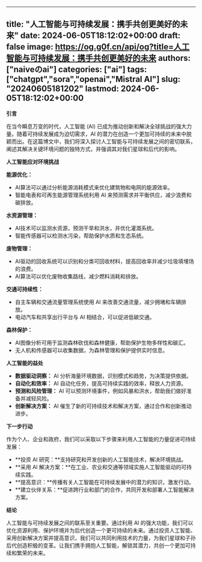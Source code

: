 
---
title: "人工智能与可持续发展：携手共创更美好的未来"
date: 2024-06-05T18:12:02+00:00
draft: false
image: https://og.g0f.cn/api/og?title=人工智能与可持续发展：携手共创更美好的未来
authors: ["naiveのai"]
categories: ["ai"]
tags: ["chatgpt","sora","openai","Mistral AI"]
slug: "20240605181202"
lastmod: 2024-06-05T18:12:02+00:00
---
**引言**

在当今瞬息万变的时代，人工智能 (AI) 已成为推动创新和解决全球挑战的强大力量。随着可持续发展成为迫切需求，AI 的潜力在创造一个更加可持续的未来中脱颖而出。在这篇博文中，我们将深入探讨人工智能与可持续发展之间的密切联系，阐述其解决关键环境问题的独特方式，并强调其对我们星球和后代的影响。

**人工智能应对环境挑战**

**能源优化：**

* AI算法可以通过分析能源消耗模式来优化建筑物和电网的能源效率。
* 智能电表和可再生能源管理系统利用 AI 来预测需求并平衡供应，减少浪费和碳排放。

**水资源管理：**

* AI技术可以监测水资源，预测干旱和洪水，并优化灌溉系统。
* 智能传感器可以检测水污染，帮助保护水质和生态系统。

**废物管理：**

* AI驱动的回收系统可以识别和分类可回收材料，提高回收率并减少垃圾填埋场的浪费。
* AI算法可以优化废物收集路线，减少燃料消耗和排放。

**交通可持续性：**

* 自主车辆和交通流量管理系统使用 AI 来改善交通流量，减少拥堵和车辆排放。
* 电动汽车和共享出行平台与 AI 相结合，可以促进低碳交通。

**森林保护：**

* AI图像分析可用于监测森林砍伐和森林健康，帮助保护生物多样性和碳汇。
* 无人机和传感器可以收集数据，为森林管理和保护提供实时信息。

**人工智能的益处**

* **数据驱动洞察：** AI 分析海量环境数据，识别模式和趋势，为决策提供依据。
* **自动化和效率：** AI 自动化任务，提高可持续实践的效率，释放人力资源。
* **预测和风险管理：** AI 可以预测环境事件，例如风暴和洪水，帮助我们做好准备并减轻风险。
* **创新解决方案：** AI 催生了新的可持续技术和解决方案，通过合作和创新推动进步。

**下一步行动**

作为个人、企业和政府，我们可以采取以下步骤来利用人工智能的力量促进可持续发展：

* **投资 AI 研究：**支持研究和开发创新的人工智能技术，解决环境挑战。
* **采用 AI 解决方案：**在工业、农业和交通等领域实施人工智能驱动的可持续实践。
* **提高意识：**传播有关人工智能在可持续发展中的潜力的知识，激发行动。
* **建立伙伴关系：**促进跨行业和部门的合作，共同开发和部署人工智能解决方案。

**结论**

人工智能与可持续发展之间的联系至关重要。通过利用 AI 的强大功能，我们可以优化资源利用、保护环境并为后代创造一个更可持续的未来。通过投资人工智能、采用创新解决方案并提高意识，我们可以共同利用技术的力量，为我们星球和子孙后代创造积极的变革。让我们携手拥抱人工智能，解锁其潜力，共创一个更加可持续和繁荣的未来。